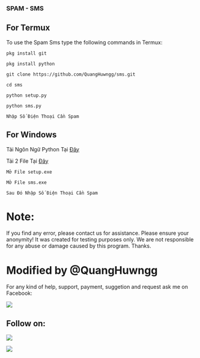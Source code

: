 ### SPAM - SMS

## For Termux
To use the Spam Sms type the following commands in Termux:

`pkg install git`

`pkg install python`

`git clone https://github.com/QuangHuwngg/sms.git`

`cd sms`

`python setup.py`

`python sms.py` 

`Nhập Số Điện Thoại Cần Spam`

## For Windows

Tải Ngôn Ngữ Python Tại <a href="https://www.python.org/">Đây</a>

Tải 2 File Tại <a href="https://github.com/QuangHuwngg/sms/tree/main/PC">Đây</a>

`Mở File setup.exe`

`Mở File sms.exe`

`Sau Đó Nhập Số Điện Thoại Cần Spam`

# Note:
If you find any error, please contact us for assistance. Please ensure your anonymity! It was created for testing purposes only. We are not responsible for any abuse or damage caused by this program. Thanks.

# Modified by @QuangHuwngg

For any kind of help, support, payment, suggetion and request ask me on Facebook:

<a href="https://www.facebook.com/quanghuwngg"><img src="https://img.shields.io/badge/Facebook-Follow%20on%20Facebook-blue.svg?logo=facebook"></a>

## Follow on:
<p align="left">
<a href="https://github.com/QuangHuwngg"><img src="https://img.shields.io/badge/GitHub-Follow%20on%20GitHub-inactive.svg?logo=github"></a>
</p><p align="left">
<a href="https://www.facebook.com/quanghuwngg"><img src="https://img.shields.io/badge/Facebook-Follow%20on%20Facebook-blue.svg?logo=facebook"></a>
</p><p align="left">
